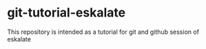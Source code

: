 # git-tutorial-eskalate

This repository is intended as a tutorial for git and github session of eskalate
